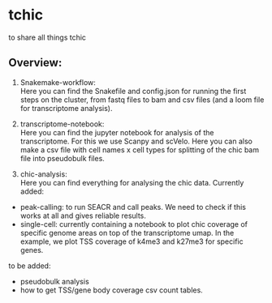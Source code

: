 # tchic
to share all things tchic

## Overview:
1. Snakemake-workflow:<br/>
Here you can find the Snakefile and config.json for running the first steps on the cluster, from fastq files to bam and csv files (and a loom file for transcriptome analysis).


2. transcriptome-notebook:<br/>
Here you can find the jupyter notebook for analysis of the transcriptome. For this we use Scanpy and scVelo. Here you can also make a csv file with cell names x cell types for splitting of the chic bam file into pseudobulk files.


3. chic-analysis: <br/>
Here you can find everything for analysing the chic data. Currently added:
- peak-calling: to run SEACR and call peaks. We need to check if this works at all and gives reliable results.
- single-cell: currently containing a notebook to plot chic coverage of specific genome areas on top of the transcriptome umap. In the example, we plot TSS coverage of k4me3 and k27me3 for specific genes.



to be added:<br/>
- pseudobulk analysis
- how to get TSS/gene body coverage csv count tables.
